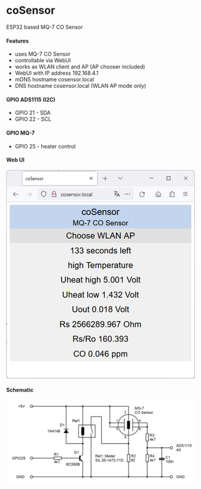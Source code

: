 # coSensor
ESP32 based MQ-7 CO Sensor
#### Features
* uses MQ-7 CO Sensor
* controllable via WebUI
* works as WLAN client and AP (AP chooser included)
* WebUI with IP address 192.168.4.1
* mDNS hostname cosensor.local
* DNS hostname cosensor.local (WLAN AP mode only)
#### GPIO ADS1115 (I2C)
* GPIO 21 - SDA
* GPIO 22 - SCL
#### GPIO MQ-7
* GPIO 25 - heater control
#### Web UI
![IMAGE ALT TEXT HERE](documentation/webUI.png)
#### Schematic
![IMAGE ALT TEXT HERE](documentation/coSensor.png)
